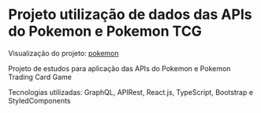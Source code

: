 # Projeto utilização de dados das APIs do Pokemon e Pokemon TCG

Visualização do projeto: [pokemon](https://profparedes-pokemon.netlify.app/)

Projeto de estudos para aplicação das APIs do Pokemon e Pokemon Trading Card Game 

Tecnologias utilizadas: GraphQL, APIRest, React.js, TypeScript, Bootstrap e StyledComponents
